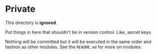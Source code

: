 # Private

This directory is **ignored**.
 
Put things in here that shouldn't be in version control. Like, secret keys.

Nothing will be committed but it will be executed in the same order and fashion
as other modules.  See the `README.md` for more on modules.
